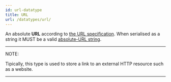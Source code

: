 ```yaml
---
id: url-datatype
title: URL
url: /datatypes/url/
---
```


An absolute **URL** according to [the URL specification](@url). When
serialised as a string it MUST be a valid [absolute-URL
string](https://url.spec.whatwg.org/#absolute-url-string).

***
NOTE:

Tipically, this type is used to store a link to an external HTTP resource such
as a website.
***
